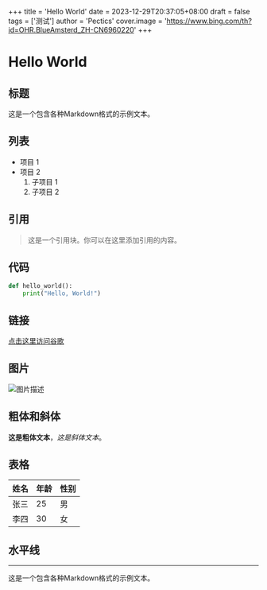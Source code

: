+++
title = 'Hello World'
date = 2023-12-29T20:37:05+08:00
draft = false
tags = ['测试']
author = 'Pectics'
cover.image = 'https://www.bing.com/th?id=OHR.BlueAmsterd_ZH-CN6960220'
+++

# Hello World

## 标题

这是一个包含各种Markdown格式的示例文本。

## 列表

- 项目 1
- 项目 2
  1. 子项目 1
  2. 子项目 2

## 引用

> 这是一个引用块。你可以在这里添加引用的内容。

## 代码

```python
def hello_world():
    print("Hello, World!")
```

## 链接

[点击这里访问谷歌](https://www.google.com/)

## 图片

![图片描述](https://www.bing.com/th?id=OHR.BlueAmsterdam_EN-US6868017848_1920x1080.webp&qlt=50)

## 粗体和斜体

**这是粗体文本**，*这是斜体文本*。

## 表格

| 姓名   | 年龄 | 性别 |
| ------ | ---- | ---- |
| 张三   | 25   | 男   |
| 李四   | 30   | 女   |

## 水平线

---

这是一个包含各种Markdown格式的示例文本。